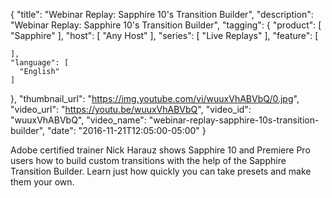 {
  "title": "Webinar Replay: Sapphire 10's Transition Builder",
  "description": "Webinar Replay: Sapphire 10's Transition Builder",
  "tagging": {
    "product": [
      "Sapphire"
    ],
    "host": [
      "Any Host"
    ],
    "series": [
      "Live Replays"
    ],
    "feature": [

    ],
    "language": [
      "English"
    ]
  },
  "thumbnail_url": "https://img.youtube.com/vi/wuuxVhABVbQ/0.jpg",
  "video_url": "https://youtu.be/wuuxVhABVbQ",
  "video_id": "wuuxVhABVbQ",
  "video_name": "webinar-replay-sapphire-10s-transition-builder",
  "date": "2016-11-21T12:05:00-05:00"
}

Adobe certified trainer Nick Harauz shows Sapphire 10 and Premiere Pro users
how to build custom transitions with the help of the Sapphire Transition
Builder. Learn just how quickly you can take presets and make them your own.


